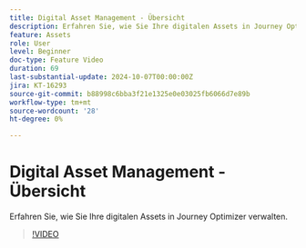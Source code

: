 ```yaml
---
title: Digital Asset Management - Übersicht
description: Erfahren Sie, wie Sie Ihre digitalen Assets in Journey Optimizer verwalten.
feature: Assets
role: User
level: Beginner
doc-type: Feature Video
duration: 69
last-substantial-update: 2024-10-07T00:00:00Z
jira: KT-16293
source-git-commit: b88998c6bba3f21e1325e0e03025fb6066d7e89b
workflow-type: tm+mt
source-wordcount: '28'
ht-degree: 0%

---
```



# Digital Asset Management - Übersicht

Erfahren Sie, wie Sie Ihre digitalen Assets in Journey Optimizer verwalten.

>[!VIDEO](https://video.tv.adobe.com/v/3432674/?learn=on)
